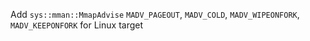 Add `sys::mman::MmapAdvise` `MADV_PAGEOUT`, `MADV_COLD`, `MADV_WIPEONFORK`, `MADV_KEEPONFORK` for Linux target
